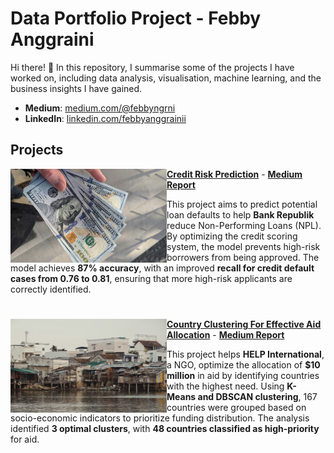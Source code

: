 # Data Portfolio Project - Febby Anggraini

Hi there! 👋 In this repository, I summarise some of the projects I have worked on, including data analysis, visualisation, machine learning, and the business insights I have gained.

- **Medium**: [medium.com/@febbyngrni](https://medium.com/@febbyngrni)
- **LinkedIn**: [linkedin.com/febbyanggrainii](https://www.linkedin.com/in/febbyanggrainii)

## Projects
<img align="left" width="250" height="150" src="https://github.com/febbyngrni/data-portfolio/blob/main/assets/credit_risk_prediction.jpg"> **[Credit Risk Prediction](https://github.com/febbyngrni/credit-risk-prediction)** - [**Medium Report**](https://medium.com/@febbyngrni/predicting-credit-risk-with-machine-learning-models-010f8d66beb6)

This project aims to predict potential loan defaults to help **Bank Republik** reduce Non-Performing Loans (NPL). By optimizing the credit scoring system, the model prevents high-risk borrowers from being approved. The model achieves **87% accuracy**, with an improved **recall for credit default cases from 0.76 to 0.81**, ensuring that more high-risk applicants are correctly identified.

#

<img align="left" width="250" height="150" src="https://github.com/febbyngrni/data-portfolio/blob/main/assets/ngo_clustering.jpg"> **[Country Clustering For Effective Aid Allocation](https://github.com/febbyngrni/ngo-clustering)** -  [**Medium Report**](https://medium.com/@febbyngrni/clustering-unlocking-socio-economic-patterns-for-effective-aid-allocation-6147505649f8)

This project helps **HELP International**, a NGO, optimize the allocation of **$10 million** in aid by identifying countries with the highest need. Using **K-Means and DBSCAN clustering**, 167 countries were grouped based on socio-economic indicators to prioritize funding distribution.  The analysis identified **3 optimal clusters**, with **48 countries classified as high-priority** for aid. 

#
